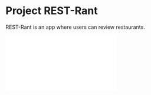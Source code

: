 # Project REST-Rant

REST-Rant is an app where users can review restaurants.

![This is the index.js coding.](./index.js)
